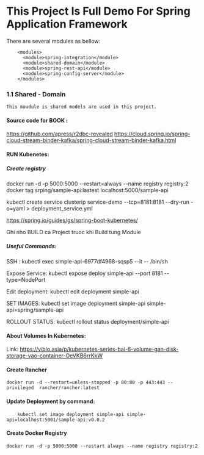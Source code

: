 # This Project Is Full Demo For Spring Application Framework

There are several modules as bellow: 
```aidl
    <modules>
      <module>spring-integration</module>
      <module>shared-domain</module>
      <module>spring-rest-api</module>
      <module>spring-config-server</module>
    </modules>
```

### 1.1 Shared - Domain
    This moudule is shared models are used in this project.

#### Source code for BOOK : 
https://github.com/apress/r2dbc-revealed
https://cloud.spring.io/spring-cloud-stream-binder-kafka/spring-cloud-stream-binder-kafka.html


#### RUN Kubenetes:
##### Create registry
docker run -d -p 5000:5000 --restart=always --name registry registry:2
docker tag srping/sample-api:lastest localhost:5000/sample-api


kubectl create service clusterip service-demo --tcp=8181:8181 --dry-run -o=yaml > deployment_service.yml

https://spring.io/guides/gs/spring-boot-kubernetes/


Ghi nho BUILD ca Project truoc khi Build tung Module


##### Useful Commands:

SSH :  kubectl exec simple-api-6977df4968-sqsp5  --it -- /bin/sh

Expose Service: kubectl expose deploy simple-api --port 8181 --type=NodePort

Edit deployment: kubectl edit  deployment simple-api

SET IMAGES:  kubectl set image deployment simple-api simple-api=spring/sample-api

ROLLOUT STATUS: kubectl rollout status deployment/simple-api


#### About Volumes In Kubernetes:
Link: https://viblo.asia/p/kubernetes-series-bai-6-volume-gan-disk-storage-vao-container-OeVKB6rrKkW

#### Create Rancher
```
docker run -d --restart=unless-stopped -p 80:80 -p 443:443 --privileged  rancher/rancher:latest
```
#### Update Deployment by command:
```
    kubectl set image deployment simple-api simple-api=localhost:5001/sample-api:v0.0.2
```

#### Create Docker Registry
```
docker run -d -p 5000:5000 --restart always --name registry registry:2
```